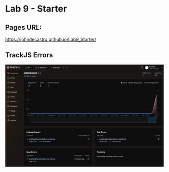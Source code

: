 # Lab 9 - Starter

## Pages URL: 
https://johndecastro.github.io/Lab9_Starter/

## TrackJS Errors

![TrackJS screenshot](trackjs.jpg)